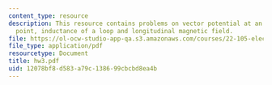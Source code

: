 ```yaml
---
content_type: resource
description: This resource contains problems on vector potential at an arbitrary observation
  point, inductance of a loop and longitudinal magnetic field.
file: https://ol-ocw-studio-app-qa.s3.amazonaws.com/courses/22-105-electromagnetic-interactions-fall-2005/12078bf8d583a79c138699cbcbd8ea4b_hw3.pdf
file_type: application/pdf
resourcetype: Document
title: hw3.pdf
uid: 12078bf8-d583-a79c-1386-99cbcbd8ea4b
---
```

